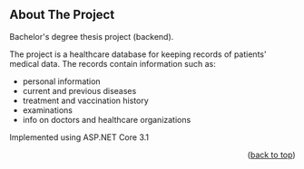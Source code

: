 <!-- ABOUT THE PROJECT -->
## About The Project

Bachelor's degree thesis project (backend).

The project is a healthcare database for keeping records of patients' medical data.
The records contain information such as:
- personal information
- current and previous diseases
- treatment and vaccination history
- examinations
- info on doctors and healthcare organizations

Implemented using ASP.NET Core 3.1 

<p align="right">(<a href="#readme-top">back to top</a>)</p>
